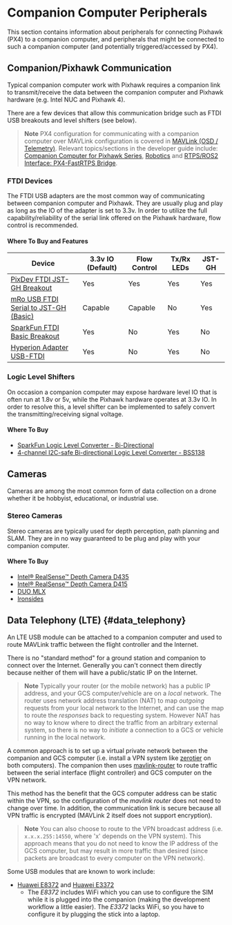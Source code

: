 # Companion Computer Peripherals

This section contains information about peripherals for connecting Pixhawk (PX4) to a companion computer, and peripherals that might be connected to such a companion computer (and potentially triggered/accessed by PX4).

## Companion/Pixhawk Communication

Typical companion computer work with Pixhawk requires a companion link to transmit/receive the data between the companion computer and Pixhawk hardware (e.g. Intel NUC and Pixhawk 4).

There are a few devices that allow this communication bridge such as FTDI USB breakouts and level shifters (see below).

> **Note** PX4 configuration for communicating with a companion computer over MAVLink configuration is covered in [MAVLink \(OSD / Telemetry\)](../peripherals/mavlink_peripherals.md#TELEM2). Relevant topics/sections in the developer guide include: [Companion Computer for Pixhawk Series](http://dev.px4.io/en/companion_computer/pixhawk_companion.html), [Robotics](http://dev.px4.io/en/robotics/) and [RTPS/ROS2 Interface: PX4-FastRTPS Bridge](http://dev.px4.io/en/middleware/micrortps.html).

### FTDI Devices

The FTDI USB adapters are the most common way of communicating between companion computer and Pixhawk. They are usually plug and play as long as the IO of the adapter is set to 3.3v. In order to utilize the full capability/reliability of the serial link offered on the Pixhawk hardware, flow control is recommended.

#### Where To Buy and Features

| Device                                                                                                                  | 3.3v IO (Default) | Flow Control | Tx/Rx LEDs | JST-GH |
| ----------------------------------------------------------------------------------------------------------------------- | ----------------- | ------------ | ---------- | ------ |
| [PixDev FTDI JST-GH Breakout](https://pixdev.myshopify.com/products/ftdi-breakout-jst-gh)                               | Yes               | Yes          | Yes        | Yes    |
| [mRo USB FTDI Serial to JST-GH (Basic)](https://store.mrobotics.io/USB-FTDI-Serial-to-JST-GH-p/mro-ftdi-jstgh01-mr.htm) | Capable           | Capable      | No         | Yes    |
| [SparkFun FTDI Basic Breakout](https://www.sparkfun.com/products/9873)                                                  | Yes               | No           | Yes        | No     |
| [Hyperion Adapter USB-FTDI](https://www.brack.ch/hyperion-adapter-usb-ftdi-510688)                                      | Yes               | No           | Yes        | No     |

### Logic Level Shifters

On occasion a companion computer may expose hardware level IO that is often run at 1.8v or 5v, while the Pixhawk hardware operates at 3.3v IO. In order to resolve this, a level shifter can be implemented to safely convert the transmitting/receiving signal voltage.

#### Where To Buy

- [SparkFun Logic Level Converter - Bi-Directional](https://www.sparkfun.com/products/12009)
- [4-channel I2C-safe Bi-directional Logic Level Converter - BSS138](https://www.adafruit.com/product/757)

## Cameras

Cameras are among the most common form of data collection on a drone whether it be hobbyist, educational, or industrial use.

### Stereo Cameras

Stereo cameras are typically used for depth perception, path planning and SLAM. They are in no way guaranteed to be plug and play with your companion computer.

#### Where To Buy

- [Intel® RealSense™ Depth Camera D435](https://click.intel.com/intelr-realsensetm-depth-camera-d435.html)
- [Intel® RealSense™ Depth Camera D415](https://click.intel.com/intelr-realsensetm-depth-camera-d415.html)
- [DUO MLX ](https://duo3d.com/product/duo-minilx-lv1)
- [Ironsides](https://www.perceptin.io/products)

## Data Telephony (LTE) {#data_telephony}

An LTE USB module can be attached to a companion computer and used to route MAVLink traffic between the flight controller and the Internet.

There is no "standard method" for a ground station and companion to connect over the Internet. Generally you can't connect them directly because neither of them will have a public/static IP on the Internet.

> **Note** Typically your router (or the mobile network) has a public IP address, and your GCS computer/vehicle are on a *local* network. The router uses network address translation (NAT) to map *outgoing* requests from your local network to the Internet, and can use the map to route the *responses* back to requesting system. However NAT has no way to know where to direct the traffic from an arbitrary external system, so there is no way to *initiate* a connection to a GCS or vehicle running in the local network.

A common approach is to set up a virtual private network between the companion and GCS computer (i.e. install a VPN system like [zerotier](https://www.zerotier.com/) on both computers). The companion then uses [mavlink-router](https://github.com/intel/mavlink-router) to route traffic between the serial interface (flight controller) and GCS computer on the VPN network.

This method has the benefit that the GCS computer address can be static within the VPN, so the configuration of the *mavlink router* does not need to change over time. In addition, the communication link is secure because all VPN traffic is encrypted (MAVLink 2 itself does not support encryption).

> **Note** You can also choose to route to the VPN broadcast address (i.e. `x.x.x.255:14550`, where 'x' depends on the VPN system). This approach means that you do not need to know the IP address of the GCS computer, but may result in more traffic than desired (since packets are broadcast to every computer on the VPN network).

Some USB modules that are known to work include:

- [Huawei E8372](https://consumer.huawei.com/en/mobile-broadband/e8372/) and [Huawei E3372](https://consumer.huawei.com/en/mobile-broadband/e3372/) 
  - The *E8372* includes WiFi which you can use to configure the SIM while it is plugged into the companion (making the development workflow a little easier). The *E3372* lacks WiFi, so you have to configure it by plugging the stick into a laptop.